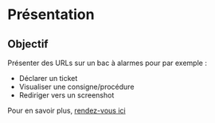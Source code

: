 # Présentation

## Objectif

Présenter des URLs sur un bac à alarmes pour par exemple :

* Déclarer un ticket
* Visualiser une consigne/procédure
* Rediriger vers un screenshot

Pour en savoir plus, [rendez-vous ici](../linkbuilder/Utilisation.md)  